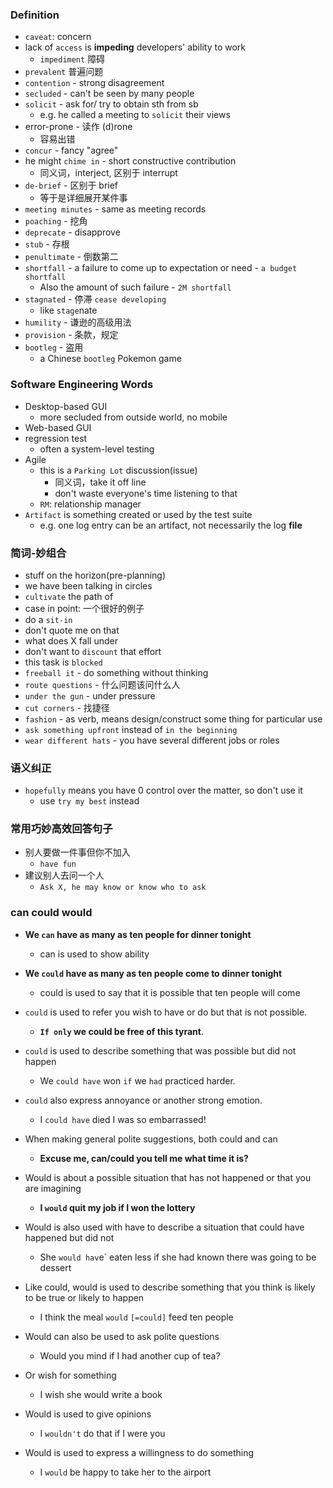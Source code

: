 ### Definition
* `caveat`: concern 
* lack of `access` is **impeding** developers' ability to work
  * `impediment` 障碍 
* `prevalent` 普遍问题
* `contention` - strong disagreement
* `secluded` - can't be seen by many people
* `solicit` - ask for/ try to obtain sth from sb
  * e.g. he called a meeting to `solicit` their views
* error-prone - 读作 (d)rone
  * 容易出错
* `concur` - fancy "agree"
* he might `chime in` - short constructive contribution
  * 同义词，interject, 区别于 interrupt
* `de-brief` - 区别于 brief 
  * 等于是详细展开某件事
* `meeting minutes` - same as meeting records
* `poaching` - 挖角
* `deprecate` - disapprove
* `stub` - 存根
* `penultimate` - 倒数第二
* `shortfall` - a failure to come up to expectation or need - `a budget shortfall`
  * Also the amount of such failure - `2M shortfall`
* `stagnated` - 停滞 `cease developing`
  * like `stage`nate
* `humility` - 谦逊的高级用法
* `provision` - 条款，规定                                                                                                                           
* `bootleg` - 盗用
  * a Chinese `bootleg` Pokemon game



### Software Engineering Words
* Desktop-based GUI
  * more secluded from outside world, no mobile
* Web-based GUI
* regression test
  * often a system-level testing
* Agile
  * this is a `Parking Lot` discussion(issue)
    * 同义词，take it off line
    * don't waste everyone's time listening to that
  * `RM`: relationship manager
* `Artifact` is something created or used by the test suite
  * e.g. one log entry can be an artifact, not necessarily the log **file**


### 简词-妙组合
* stuff on the horizon(pre-planning)
* we have been talking in circles
* `cultivate` the path of
* case in point: 一个很好的例子 
* do a `sit-in`
* don't quote me on that
* what does X fall under
* don't want to `discount` that effort
* this task is `blocked`
* `freeball it` - do something without thinking
* `route questions` - 什么问题该问什么人
* `under the gun` - under pressure
* `cut corners` - 找捷径
* `fashion` - as verb, means design/construct some thing for particular use
* `ask something upfront` instead of `in the beginning`
* `wear different hats` - you have several different jobs or roles

### 语义纠正
* `hopefully` means you have 0 control over the matter, so don't use it
  * use `try my best` instead 

### 常用巧妙高效回答句子

* 别人要做一件事但你不加入
  * `have fun`
* 建议别人去问一个人
  * `Ask X, he may know or know who to ask`




### can could would

* **We `can` have as many as ten people for dinner tonight**
  * can is used to show ability
* **We `could` have as many as ten people come to dinner tonight**
  * could is used to say that it is possible that ten people will come
* `could` is used to refer you wish to have or do but that is not possible.
  * **`If only` we could be free of this tyrant**. 
* `could` is used to describe something that was possible but did not happen
  * We `could have` won `if` we `had` practiced harder.
* `could` also express annoyance or another strong emotion.
  * I `could have` died I was so embarrassed!

* When making general polite suggestions, both could and can
  * **Excuse me, can/could you tell me what time it is?**

* Would is about a possible situation that has not happened or that you are imagining
  * **I `would` quit my job if I won the lottery**
* Would is also used with have to describe a situation that could have happened but did not
  * She `would hav`e` eaten less if she had known there was going to be dessert

* Like could, would is used to describe something that you think is likely to be true or likely to happen
  * I think the meal `would` `[=could]` feed ten people
* Would can also be used to ask polite questions
  * Would you mind if I had another cup of tea?
* Or wish for something
  * I wish she would write a book

* Would is used to give opinions
  * I `wouldn't` do that if I were you
* Would is used to express a willingness to do something
  * I `would` be happy to take her to the airport